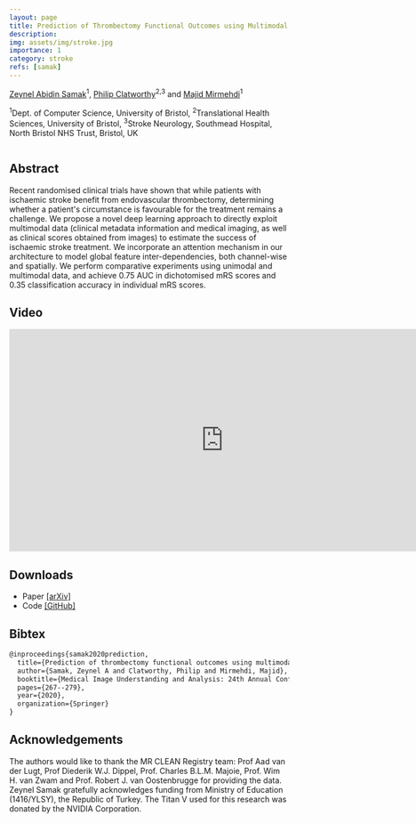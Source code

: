 ```yaml
---
layout: page
title: Prediction of Thrombectomy Functional Outcomes using Multimodal Data
description:
img: assets/img/stroke.jpg
importance: 1
category: stroke
refs: [samak]
---
```


[Zeynel Abidin Samak](https://zeynelsamak.github.io/)<sup>1</sup>, [Philip Clatworthy](http://www.bris.ac.uk/clinical-sciences/people/231094/overview.html)<sup>2,3</sup> and [Majid Mirmehdi](http://people.cs.bris.ac.uk/~majid//)<sup>1</sup>

<sup>1</sup>Dept. of Computer Science, University of Bristol, <sup>2</sup>Translational Health Sciences, University of Bristol, <sup>3</sup>Stroke Neurology, Southmead Hospital, North Bristol NHS Trust, Bristol, UK

<div class="md-12">
    <img class="col three left" src="{{ site.baseurl }}/assets/img/miua_network.jpg" alt="" title="stroke evolution"/>
</div>

## Abstract
Recent randomised clinical trials have shown that while patients with ischaemic stroke benefit from endovascular thrombectomy, determining whether a patient's circumstance is favourable for the treatment remains a challenge. We propose a novel deep learning approach to directly exploit multimodal data (clinical metadata information and medical imaging, as well as clinical scores obtained from images) to estimate the success of ischaemic stroke treatment. We
incorporate an attention mechanism in our architecture to model global feature inter-dependencies, both channel-wise and spatially. We perform comparative experiments using unimodal and multimodal data, and achieve 0.75 AUC in dichotomised mRS scores and 0.35 classification accuracy in individual mRS scores.

## Video
<iframe width="770" height="400" src="https://www.youtube.com/embed/MKhkJZHT4Zw" frameborder="0" allow="accelerometer; autoplay; encrypted-media; gyroscope; picture-in-picture" allowfullscreen></iframe>

## Downloads
*   Paper [\[arXiv\]](https://arxiv.org/abs/2005.13061)
*   Code  [\[GitHub\]](https://github.com/zeynelsamak/Thrombectomy-Outcome)

## Bibtex
```latex
@inproceedings{samak2020prediction,
  title={Prediction of thrombectomy functional outcomes using multimodal data},
  author={Samak, Zeynel A and Clatworthy, Philip and Mirmehdi, Majid},
  booktitle={Medical Image Understanding and Analysis: 24th Annual Conference, MIUA 2020, Oxford, UK, July 15-17, 2020, Proceedings 24},
  pages={267--279},
  year={2020},
  organization={Springer}
}
```

## Acknowledgements
The authors would like to thank the MR CLEAN Registry team: Prof Aad van der Lugt, Prof Diederik W.J. Dippel, Prof. Charles B.L.M. Majoie, Prof. Wim H. van Zwam and Prof. Robert J. van Oostenbrugge for providing the data. Zeynel Samak gratefully acknowledges funding from Ministry of Education (1416/YLSY), the Republic of Turkey. The Titan V used for this research was donated by the NVIDIA Corporation.

<!-- <div class="md-12">
<h3>Related Publications</h3>
{% for r in page.refs %}
  {% bibliography -f papers -q @*[key = {{r}}] %}
{% endfor %}
</div> -->
